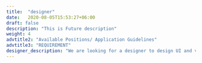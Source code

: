 ```yaml
---
title:  "designer"
date:   2020-08-05T15:53:27+06:00
draft: false
description: "This is Future description"
weight: 4
advtitle2: "Available Positions/ Application Guidelines"
advtitle3: "REQUIREMENT"
designer_description: "We are looking for a designer to design UI and visuals for websites and web applications. (You can apply even if you have no practical experience.)"
---
```

